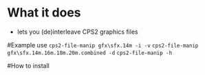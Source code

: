 # What it does
* lets you (de)interleave CPS2 graphics files

#Example use
`cps2-file-manip gfx\sfx.14m -i -v`
`cps2-file-manip gfx\sfx.14m.16m.18m.20m.combined -d`
`cps2-file-manip -h`

#How to install
